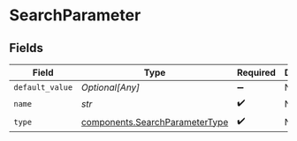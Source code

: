 # SearchParameter


## Fields

| Field                                                                        | Type                                                                         | Required                                                                     | Description                                                                  |
| ---------------------------------------------------------------------------- | ---------------------------------------------------------------------------- | ---------------------------------------------------------------------------- | ---------------------------------------------------------------------------- |
| `default_value`                                                              | *Optional[Any]*                                                              | :heavy_minus_sign:                                                           | N/A                                                                          |
| `name`                                                                       | *str*                                                                        | :heavy_check_mark:                                                           | N/A                                                                          |
| `type`                                                                       | [components.SearchParameterType](../../models/shared/searchparametertype.md) | :heavy_check_mark:                                                           | N/A                                                                          |
